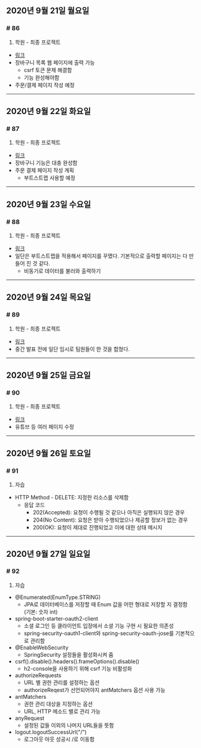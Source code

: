## 2020년 9월 21일 월요일
### # 86
1. 학원 - 최종 프로젝트
- [링크](https://bitbucket.org/procyon0/final-for-save/commits/c31e9829fc0186b714a304d8bf99507ac5544915)
- 장바구니 목록 웹 페이지에 출력 가능
	- csrf 토큰 문제 해결함
	- 기능 완성해야함
- 주문/결제 페이지 작성 예정
---
## 2020년 9월 22일 화요일
### # 87
1. 학원 - 최종 프로젝트
- [링크](https://bitbucket.org/procyon0/final-for-save/commits/422857e8300dc2a407f2e4d9e3f1381e368994f2)
- 장바구니 기능은 대충 완성함
- 주문 결제 페이지 작성 계획
	- 부트스트랩 사용할 예정
---
## 2020년 9월 23일 수요일
### # 88
1. 학원 - 최종 프로젝트
- [링크](https://bitbucket.org/procyon0/final-for-save/commits/22a74df72c63938b83018981b081b48b88bf3174)
- 일단은 부트스트랩을 적용해서 페이지를 꾸몄다. 기본적으로 출력할 페이지는 다 만들어 진 것 같다.
	- 비동기로 데이터를 불러와 출력하기
---
## 2020년 9월 24일 목요일
### # 89
1. 학원 - 최종 프로젝트
- [링크](https://bitbucket.org/procyon0/final-for-save/commits/0d52440113e0cceda8d0227f0c8e62aeb213548f)
- 중간 발표 전에 일단 임시로 팀원들이 한 것을 합쳤다.
---
## 2020년 9월 25일 금요일
### # 90
1. 학원 - 최종 프로젝트
- [링크](https://bitbucket.org/procyon0/final-for-save/commits/)
- 유튜브 등 여러 페이지 수정
---
## 2020년 9월 26일 토요일
### # 91
1. 자습
- HTTP Method - DELETE: 지정한 리소스를 삭제함
	- 응답 코드
		- 202(Accepted): 요청이 수행될 것 같으나 아직은 실행되지 않은 경우
		- 204(No Content): 요청은 받아 수행되었으나 제공할 정보가 없는 경우 
		- 200(OK): 요청이 제대로 진행되었고 이에 대한 상태 메시지
---
## 2020년 9월 27일 일요일
### # 92
1. 자습
- @Enumerated(EnumType.STRING)
	- JPA로 데이터베이스를 저장할 때 Enum 값을 어떤 형대로 저장할 지 결정함
	  (기본: 숫자 int)
- spring-boot-starter-oauth2-client
	- 소셜 로그인 등 클라이언트 입장에서 소셜 기능 구현 시 필요한 의존성
	- spring-security-oauth1-client와 spring-security-oauth-jose를 기본적으로 관리함
- @EnableWebSecurity
	- SpringSecurity 설정들을 활성화시켜 줌
- csrf().disable().headers().frameOptions().disable()
	- h2-console을 사용하기 위해 csrf 기능 비활성화
- authorizeRequests
	- URL 별 권한 관리를 설정하는 옵션
	- authorizeReqest가 선언되어야지 antMatchers 옵션 사용 가능
- antMatchers
	- 권한 관리 대상을 지정하는 옵션
	- URL, HTTP 메소드 별로 관리 가능
- anyRequest
	- 설정된 값들 이외의 나머지 URL들을 뜻함
- logout.logoutSuccessUrl("/")
	- 로그아웃 아웃 성공시 /로 이동함
